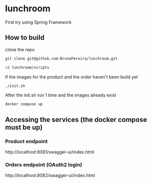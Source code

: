 # lunchroom

First try using Spring Framework

## How to build

clone the repo

```bash
git clone git@github.com:BrunoPereira/lunchroom.git
```

```bash
cd lunchroom/scripts
```

If the images for the product and the order haven't been build yet

```bash
./init.sh
```

After the init.sh run 1 time and the images already exist 

```bash
docker compose up
```

## Accessing the services (the docker compose must be up)

### Product endpoint
http://localhost:8081/swagger-ui/index.html

### Orders endpoint (OAuth2 login)
http://localhost:8082/swagger-ui/index.html
